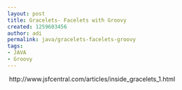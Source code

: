 ```yaml
---
layout: post
title: Gracelets- Facelets with Groovy
created: 1259603456
author: adi
permalink: java/gracelets-facelets-groovy
tags:
- JAVA
- Groovy
---
```

<p>&nbsp;http://www.jsfcentral.com/articles/inside_gracelets_1.html</p>

